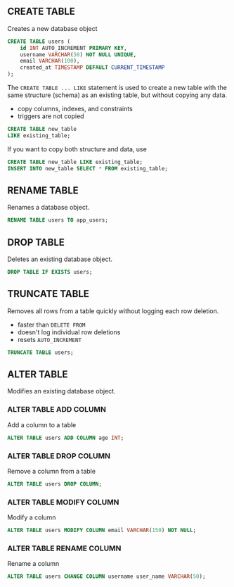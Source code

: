 ## CREATE TABLE

Creates a new database object

```sql
CREATE TABLE users (
    id INT AUTO_INCREMENT PRIMARY KEY,
    username VARCHAR(50) NOT NULL UNIQUE,
    email VARCHAR(100),
    created_at TIMESTAMP DEFAULT CURRENT_TIMESTAMP
);
```

The `CREATE TABLE ... LIKE` statement is used to create a new table with the same structure (schema) as an existing table, but without copying any data.

- copy columns, indexes, and constraints
- triggers are not copied

```sql
CREATE TABLE new_table
LIKE existing_table;
```

If you want to copy both structure and data, use

```sql
CREATE TABLE new_table LIKE existing_table;
INSERT INTO new_table SELECT * FROM existing_table;
```

## RENAME TABLE

Renames a database object.

```sql
RENAME TABLE users TO app_users;
```

## DROP TABLE

Deletes an existing database object.

```sql
DROP TABLE IF EXISTS users;
```

## TRUNCATE TABLE

Removes all rows from a table quickly without logging each row deletion.

- faster than `DELETE FROM`
- doesn't log individual row deletions
- resets `AUTO_INCREMENT`

```sql
TRUNCATE TABLE users;
```

## ALTER TABLE

Modifies an existing database object.

### ALTER TABLE ADD COLUMN

Add a column to a table

```sql
ALTER TABLE users ADD COLUMN age INT;
```

### ALTER TABLE DROP COLUMN

Remove a column from a table

```sql
ALTER TABLE users DROP COLUMN;
```

### ALTER TABLE MODIFY COLUMN

Modify a column

```sql
ALTER TABLE users MODIFY COLUMN email VARCHAR(150) NOT NULL;
```

### ALTER TABLE RENAME COLUMN

Rename a column

```sql
ALTER TABLE users CHANGE COLUMN username user_name VARCHAR(50);
```
